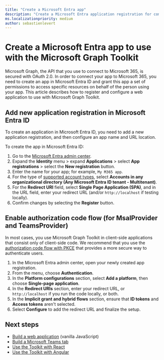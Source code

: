 ```yaml
---
title: "Create a Microsoft Entra app"
description: "Create a Microsoft Entra application registration for communicating with Microsoft 365"
ms.localizationpriority: medium
author: sebastienlevert
---
```


# Create a Microsoft Entra app to use with the Microsoft Graph Toolkit

Microsoft Graph, the API that you use to connect to Microsoft 365, is secured with OAuth 2.0. In order to connect your app to Microsoft 365, you need to create an app in Microsoft Entra ID and grant this app a set of permissions to access specific resources on behalf of the person using your app. This article describes how to register and configure a web application to use with Microsoft Graph Toolkit.

<a name='add-new-application-registration-in-azure-active-directory'></a>

## Add new application registration in Microsoft Entra ID

To create an application in Microsoft Entra ID, you need to add a new application registration, and then configure an app name and URL location.

To create the app in Microsoft Entra ID:

1. Go to the [Microsoft Entra admin center](https://entra.microsoft.com).
1. Expand the **Identity** menu > expand **Applications** > select **App registrations** > select the **New registration** button.
1. Enter the name for your app; for example, `My M365 app`.
1. For the type of [supported account types](/azure/active-directory/develop/single-and-multi-tenant-apps#who-can-sign-in-to-your-app), select **Accounts in any organizational directory (Any Microsoft Entra ID tenant - Multitenant)**.
1. For the **Redirect URI** field, select **Single Page Application (SPA)**, and in the URL field, enter your redirect URL (and/or `http://localhost` if testing locally).
1. Confirm changes by selecting the **Register** button.

## Enable authorization code flow (for MsalProvider and TeamsProvider)

In most cases, you use Microsoft Graph Toolkit in client-side applications that consist only of client-side code. We recommend that you use the [authorization code flow with PKCE](/entra/identity-platform/scenario-spa-app-registration#redirect-uri-msaljs-20-with-auth-code-flow) that provides a more secure way to authenticate users.

1. In the Microsoft Entra admin center, open your newly created app registration.
1. From the menu, choose **Authentication**.
1. In the **Platform configurations** section, select **Add a platform**, then choose **Single-page application**.
1. In the **Redirect URIs** section, enter your redirect URL, or `http://localhost` if you run the code locally, or both.
1. In the **Implicit grant and hybrid flows** section, ensure that **ID tokens** and **Access tokens** aren't selected.
1. Select **Configure** to add the redirect URL and finalize the setup.

## Next steps

- [Build a web application](./build-a-web-app.md) (vanilla JavaScript)
- [Build a Microsoft Teams tab](./build-a-microsoft-teams-tab.md)
- [Use the Toolkit with React](./use-toolkit-with-react.md)
- [Use the Toolkit with Angular](./use-toolkit-with-angular.md)
